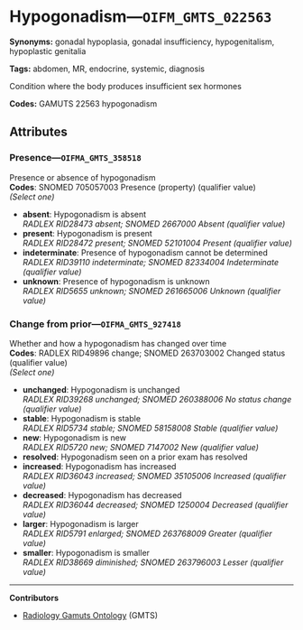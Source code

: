 # Hypogonadism—`OIFM_GMTS_022563`

**Synonyms:** gonadal hypoplasia, gonadal insufficiency, hypogenitalism, hypoplastic genitalia

**Tags:** abdomen, MR, endocrine, systemic, diagnosis

Condition where the body produces insufficient sex hormones

**Codes:** GAMUTS 22563 hypogonadism

## Attributes

### Presence—`OIFMA_GMTS_358518`

Presence or absence of hypogonadism  
**Codes**: SNOMED 705057003 Presence (property) (qualifier value)  
*(Select one)*

- **absent**: Hypogonadism is absent  
_RADLEX RID28473 absent; SNOMED 2667000 Absent (qualifier value)_
- **present**: Hypogonadism is present  
_RADLEX RID28472 present; SNOMED 52101004 Present (qualifier value)_
- **indeterminate**: Presence of hypogonadism cannot be determined  
_RADLEX RID39110 indeterminate; SNOMED 82334004 Indeterminate (qualifier value)_
- **unknown**: Presence of hypogonadism is unknown  
_RADLEX RID5655 unknown; SNOMED 261665006 Unknown (qualifier value)_

### Change from prior—`OIFMA_GMTS_927418`

Whether and how a hypogonadism has changed over time  
**Codes**: RADLEX RID49896 change; SNOMED 263703002 Changed status (qualifier value)  
*(Select one)*

- **unchanged**: Hypogonadism is unchanged  
_RADLEX RID39268 unchanged; SNOMED 260388006 No status change (qualifier value)_
- **stable**: Hypogonadism is stable  
_RADLEX RID5734 stable; SNOMED 58158008 Stable (qualifier value)_
- **new**: Hypogonadism is new  
_RADLEX RID5720 new; SNOMED 7147002 New (qualifier value)_
- **resolved**: Hypogonadism seen on a prior exam has resolved  
- **increased**: Hypogonadism has increased  
_RADLEX RID36043 increased; SNOMED 35105006 Increased (qualifier value)_
- **decreased**: Hypogonadism has decreased  
_RADLEX RID36044 decreased; SNOMED 1250004 Decreased (qualifier value)_
- **larger**: Hypogonadism is larger  
_RADLEX RID5791 enlarged; SNOMED 263768009 Greater (qualifier value)_
- **smaller**: Hypogonadism is smaller  
_RADLEX RID38669 diminished; SNOMED 263796003 Lesser (qualifier value)_

---

**Contributors**

- [Radiology Gamuts Ontology](https://gamuts.net/) (GMTS)